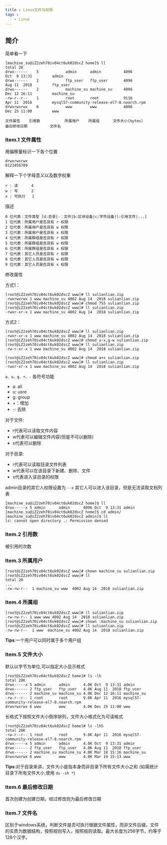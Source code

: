 ```yaml
---
title : Linux文件与权限
tags :
	- Linux
---
```


## 简介

简单看一下

	[machine_su@iZ2zeh70iv04ct6uk02dscZ home]$ ll
	total 28
	drwx------    5            admin      admin          4096               Oct  9 13:31         admin
	drwx------    2            ftp_user   ftp_user       4096               Aug 11  2018         ftp_user
	drwx------    2            machine_su machine_su     4096               Dec 12 16:11         machine_su
	-rw-r--r--    1            root       root           9116               Apr 11  2016         mysql57-community-release-el7-8.noarch.rpm
	drwxrwxrwx    6            www        www            4096               Dec 25 11:00         www
	
	文件属性    引用数           所属用户    所属组      文件大小(bytes)         最后修改日期          文件名


### Item.1 文件属性

用偏移量标识一下各个位置
	
	drwxrwxrwx
	0123456789
	
解释一下个字母意义以及数字权重

	r : 读      4
	w : 写      2
	x : 可执行   1

描述

	0 位代表：文件类型 [d:目录|-：文件|b:区块设备|c:字符设备|l:引用文件|...]
	1 位代表：所属用户是否具有 r 权限 
	2 位代表：所属用户是否具有 w 权限
	3 位代表：所属用户是否具有 x 权限
	4 位代表：所属群组是否具有 r 权限
	5 位代表：所属群组是否具有 w 权限
	6 位代表：所属群组是否具有 x 权限
	7 位代表：其它人员是否具有 r 权限
	8 位代表：其它人员是否具有 w 权限
	9 位代表：其它人员是否具有 x 权限

修改属性

方式1：
	
	[root@iZ2zeh70iv04ct6uk02dscZ www]# ll sulianlian.zip 
	-rwxrwxrwx 1 www machine_su 4002 Aug 14  2018 sulianlian.zip
	[root@iZ2zeh70iv04ct6uk02dscZ www]# chmod 755 sulianlian.zip 
	[root@iZ2zeh70iv04ct6uk02dscZ www]# ll sulianlian.zip 
	-rwxr-xr-x 1 www machine_su 4002 Aug 14  2018 sulianlian.zip 

方式2：
	
	[root@iZ2zeh70iv04ct6uk02dscZ www]# ll sulianlian.zip 
	-rwxr-xr-x 1 www machine_su 4002 Aug 14  2018 sulianlian.zip
	[root@iZ2zeh70iv04ct6uk02dscZ www]# chmod u-x,g-w sulianlian.zip 
	[root@iZ2zeh70iv04ct6uk02dscZ www]# ll sulianlian.zip 
	-rw-r-xr-x 1 www machine_su 4002 Aug 14  2018 sulianlian.zip

	[root@iZ2zeh70iv04ct6uk02dscZ www]# chmod a+x sulianlian.zip 
	[root@iZ2zeh70iv04ct6uk02dscZ www]# ll sulianlian.zip 
	-rwxr-xr-x 1 www machine_su 4002 Aug 14  2018 sulianlian.zip

`a、u、g、+、-` 各符号功能
		
- a: all 
- u: usre 
- g: group 
- +：增加 
- -: 去除
 
对于文件:

- 	r代表可以读取文件内容
- 	w代表可以编辑文件内容(但是不可以删除)
- 	x代表可以删除

对于目录:
	
- 	r代表可以读取目录文件列表
- 	w代表可以在该目录下新建、删除、文件
- 	x代表进入该目录的权限

admin目录的其它人权限设置为 `--x` 其它人可以进入该目录，但是无法读取文档列表

	[machine_su@iZ2zeh70iv04ct6uk02dscZ home]$ ll
	drwx-----x 5 admin      admin      4096 Oct  9 13:31 admin	
	[machine_su@iZ2zeh70iv04ct6uk02dscZ home]$ cd admin/
	[machine_su@iZ2zeh70iv04ct6uk02dscZ admin]$ ll
	ls: cannot open directory .: Permission denied

### Item.2 引用数

被引用的次数

### Item.3 所属用户
	
	[root@iZ2zeh70iv04ct6uk02dscZ www]# chown machine_su sulianlian.zip 
	[root@iZ2zeh70iv04ct6uk02dscZ www]# ll
	total 20
	...
	-rw-rw-r--  1 machine_su www  4002 Aug 14  2018 sulianlian.zip

### Item.4 所属组
	
	[root@iZ2zeh70iv04ct6uk02dscZ www]# ll sulianlian.zip 
	-rw-rw-r-- 1 www www 4002 Aug 14  2018 sulianlian.zip
	[root@iZ2zeh70iv04ct6uk02dscZ www]# chown :machine_su sulianlian.zip 
	[root@iZ2zeh70iv04ct6uk02dscZ www]# ll sulianlian.zip 
	-rw-rw-r--  1 www  machine_su 4002 Aug 14  2018 sulianlian.zip

**Tips**:一个用户可以同时属于多个用户组

### Item.5 文件大小

默认以字节为单位,可以指定大小显示格式

	[root@iZ2zeh70iv04ct6uk02dscZ home]# ls -lh
	total 28K
	drwx-----x 5 admin      admin      4.0K Oct  9 13:31 admin
	drwx------ 2 ftp_user   ftp_user   4.0K Aug 11  2018 ftp_user
	drwx------ 2 machine_su machine_su 4.0K Dec 12 16:11 machine_su
	-rw-r--r-- 1 root       root       9.0K Apr 11  2016 mysql57-community-release-el7-8.noarch.rpm
	drwxrwxrwx 6 www        www        4.0K Dec 25 11:00 www

长格式下按照文件大小倒序排列，文件大小格式化为可读格式
	
	[root@iZ2zeh70iv04ct6uk02dscZ home]# ls -lhS
	total 28K
	-rw-r--r-- 1 root       root       9.0K Apr 11  2016 mysql57-community-release-el7-8.noarch.rpm
	drwx-----x 5 admin      admin      4.0K Oct  9 13:31 admin
	drwx------ 2 ftp_user   ftp_user   4.0K Aug 11  2018 ftp_user
	drwx------ 2 machine_su machine_su 4.0K Mar 18 15:16 machine_su
	drwxrwxrwx 6 www        www        4.0K Mar 19 15:13 www
  
**Tips**:对于目录来讲，文件大小是指本身而非目录下所有文件大小之和 (如需统计目录下所有文件大小,使用 `du -sh *`)

### Item.6 最后修改日期

首次创建为创建日期，经过修改则为最后修改日期	

### Item.7 文件名

区别于windows系统，判断文件是否可执行根据文件属性，而非文件后缀，文件的实质为数据结构，按照规则写入，按照规则读取。最大长度为256字节，约等于128个汉字。

##